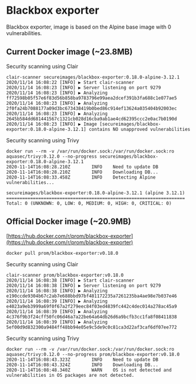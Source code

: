# Blackbox exporter

Blackbox exporter, image is based on the Alpine base image with 0 vulnerabilities.

## Current Docker image (~23.8MB)

Security scanning using Clair
```
clair-scanner secureimages/blackbox-exporter:0.18.0-alpine-3.12.1
2020/11/14 16:08:22 [INFO] ▶ Start clair-scanner
2020/11/14 16:08:23 [INFO] ▶ Server listening on port 9279
2020/11/14 16:08:23 [INFO] ▶ Analyzing ff72598b05f57e6f83d56b858ba9783796e99aea2dcef391b3fa688c1e077ae5
2020/11/14 16:08:23 [INFO] ▶ Analyzing 2f0fa24b7088177a09d3bc673438419b0bed86c914ef13624a035404b92003ec
2020/11/14 16:08:23 [INFO] ▶ Analyzing 2645b584dd681441567c1321cb028d16cba9ab1ae4cd62395ccc2e0ac7b0190d
2020/11/14 16:08:23 [INFO] ▶ Image [secureimages/blackbox-exporter:0.18.0-alpine-3.12.1] contains NO unapproved vulnerabilities
```

Security scanning using Trivy
```
docker run --rm -v /var/run/docker.sock:/var/run/docker.sock:ro aquasec/trivy:0.12.0 --no-progress secureimages/blackbox-exporter:0.18.0-alpine-3.12.1
2020-11-14T16:08:28.210Z        INFO    Need to update DB
2020-11-14T16:08:28.210Z        INFO    Downloading DB...
2020-11-14T16:08:33.458Z        INFO    Detecting Alpine vulnerabilities...

secureimages/blackbox-exporter:0.18.0-alpine-3.12.1 (alpine 3.12.1)
===================================================================
Total: 0 (UNKNOWN: 0, LOW: 0, MEDIUM: 0, HIGH: 0, CRITICAL: 0)
```

## Official Docker image (~20.9MB)

[https://hub.docker.com/r/prom/blackbox-exporter](https://hub.docker.com/r/prom/blackbox-exporter)
```
docker pull prom/blackbox-exporter:v0.18.0
```

Security scanning using Clair
```
clair-scanner prom/blackbox-exporter:v0.18.0
2020/11/14 16:08:38 [INFO] ▶ Start clair-scanner
2020/11/14 16:08:38 [INFO] ▶ Server listening on port 9279
2020/11/14 16:08:38 [INFO] ▶ Analyzing e190ccde9304b67c2ab7e688bbd97bf481172235a7261235ba4ae98e7b037e46
2020/11/14 16:08:39 [INFO] ▶ Analyzing e4023a9eb3999a69f0f67a2f279eec84f03ed4839fc442c4dec014a278ac45a9
2020/11/14 16:08:39 [INFO] ▶ Analyzing 4c376f9b3f24cff50fc06d46a7a22be64a64db26d6a9bcfb3cc1fa8f08411838
2020/11/14 16:08:39 [INFO] ▶ Analyzing 5ef00d9d832300a9484ff48bb94e05e9c5de9c0c81ca3d22af3caf6df07ee772
```

Security scanning using Trivy
```
docker run --rm -v /var/run/docker.sock:/var/run/docker.sock:ro aquasec/trivy:0.12.0 --no-progress prom/blackbox-exporter:v0.18.0
2020-11-14T16:08:43.323Z        INFO    Need to update DB
2020-11-14T16:08:43.324Z        INFO    Downloading DB...
2020-11-14T16:08:48.340Z        WARN    OS is not detected and vulnerabilities in OS packages are not detected.
```
